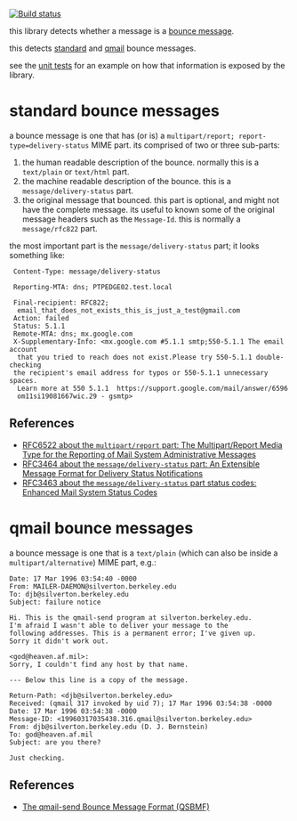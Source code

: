 [![Build status](https://github.com/rgl/mailbouncedetector/workflows/Build/badge.svg)](https://github.com/rgl/mailbouncedetector/actions?query=workflow%3ABuild)

this library detects whether a message is a [bounce message](https://en.wikipedia.org/wiki/Bounce_message).

this detects [standard](#standard-bounce-messages) and [qmail](#qmail-bounce-messages) bounce messages.

see the [unit tests](MailBounceDetector.Tests/BounceDetectorTests.cs) for an example on how that information is exposed by the library.


# standard bounce messages

a bounce message is one that has (or is) a `multipart/report; report-type=delivery-status` MIME part. its comprised of two or three sub-parts:

  1. the human readable description of the bounce. normally this is a `text/plain` or `text/html` part.
  2. the machine readable description of the bounce. this is a `message/delivery-status` part.
  3. the original message that bounced. this part is optional, and might not have the complete message. its useful to known some of the original message headers such as the `Message-Id`. this is normally a `message/rfc822` part.

the most important part is the `message/delivery-status` part; it looks something like:

     Content-Type: message/delivery-status

     Reporting-MTA: dns; PTPEDGE02.test.local

     Final-recipient: RFC822;
      email_that_does_not_exists_this_is_just_a_test@gmail.com
     Action: failed
     Status: 5.1.1
     Remote-MTA: dns; mx.google.com
     X-Supplementary-Info: <mx.google.com #5.1.1 smtp;550-5.1.1 The email account
      that you tried to reach does not exist.Please try 550-5.1.1 double-checking
     the recipient's email address for typos or 550-5.1.1 unnecessary spaces.
      Learn more at 550 5.1.1  https://support.google.com/mail/answer/6596
      om11si19081667wic.29 - gsmtp>

## References

 * [RFC6522 about the `multipart/report` part: The Multipart/Report Media Type for the Reporting of Mail System Administrative Messages](https://tools.ietf.org/html/rfc6522)
 * [RFC3464 about the `message/delivery-status` part: An Extensible Message Format for Delivery Status Notifications](https://tools.ietf.org/html/rfc3464)
 * [RFC3463 about the `message/delivery-status` part status codes: Enhanced Mail System Status Codes](https://tools.ietf.org/html/rfc3463)


# qmail bounce messages

a bounce message is one that is a `text/plain` (which can also be inside a `multipart/alternative`) MIME part, e.g.:

	Date: 17 Mar 1996 03:54:40 -0000
	From: MAILER-DAEMON@silverton.berkeley.edu
	To: djb@silverton.berkeley.edu
	Subject: failure notice

	Hi. This is the qmail-send program at silverton.berkeley.edu.
	I'm afraid I wasn't able to deliver your message to the
	following addresses. This is a permanent error; I've given up.
	Sorry it didn't work out.

	<god@heaven.af.mil>:
	Sorry, I couldn't find any host by that name.

	--- Below this line is a copy of the message.

	Return-Path: <djb@silverton.berkeley.edu>
	Received: (qmail 317 invoked by uid 7); 17 Mar 1996 03:54:38 -0000
	Date: 17 Mar 1996 03:54:38 -0000
	Message-ID: <19960317035438.316.qmail@silverton.berkeley.edu>
	From: djb@silverton.berkeley.edu (D. J. Bernstein)
	To: god@heaven.af.mil
	Subject: are you there?

	Just checking.

## References

 * [The qmail-send Bounce Message Format (QSBMF)](http://cr.yp.to/proto/qsbmf.txt)
